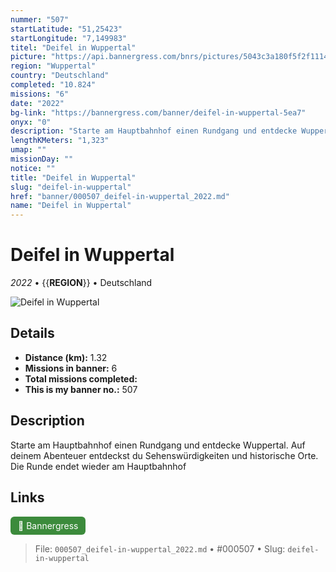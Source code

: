 ```yaml
---
nummer: "507"
startLatitude: "51,25423"
startLongitude: "7,149983"
titel: "Deifel in Wuppertal"
picture: "https://api.bannergress.com/bnrs/pictures/5043c3a180f5f2f1114de085f13cdf83"
region: "Wuppertal"
country: "Deutschland"
completed: "10.824"
missions: "6"
date: "2022"
bg-link: "https://bannergress.com/banner/deifel-in-wuppertal-5ea7"
onyx: "0"
description: "Starte am Hauptbahnhof einen Rundgang und entdecke Wuppertal. Auf deinem Abenteuer entdeckst du Sehenswürdigkeiten und historische Orte. Die Runde endet wieder am Hauptbahnhof"
lengthKMeters: "1,323"
umap: ""
missionDay: ""
notice: ""
title: "Deifel in Wuppertal"
slug: "deifel-in-wuppertal"
href: "banner/000507_deifel-in-wuppertal_2022.md"
name: "Deifel in Wuppertal"
---
```

# Deifel in Wuppertal

*2022* • {{__REGION__}} • Deutschland

![Deifel in Wuppertal](https://api.bannergress.com/bnrs/pictures/5043c3a180f5f2f1114de085f13cdf83)



## Details
- **Distance (km):** 1.32
- **Missions in banner:** 6
- **Total missions completed:** 
- **This is my banner no.:** 507



## Description
Starte am Hauptbahnhof einen Rundgang und entdecke Wuppertal. Auf deinem Abenteuer entdeckst du Sehenswürdigkeiten und historische Orte. Die Runde endet wieder am Hauptbahnhof



## Links
<a href="https://bannergress.com/banner/deifel-in-wuppertal-5ea7" target="_blank" style="display:inline-block;margin-right:8px;padding:6px 12px;background:#3c8b3c;color:#fff;text-decoration:none;border-radius:6px;">🔗 Bannergress</a>



> File: `000507_deifel-in-wuppertal_2022.md` • #000507 • Slug: `deifel-in-wuppertal`
